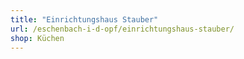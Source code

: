 ```yaml
---
title: "Einrichtungshaus Stauber"
url: /eschenbach-i-d-opf/einrichtungshaus-stauber/
shop: Küchen
---
```

